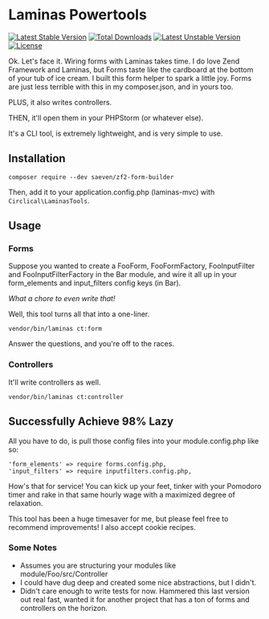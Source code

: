# Laminas Powertools

[![Latest Stable Version](https://poser.pugx.org/saeven/zf2-form-builder/v)](//packagist.org/packages/saeven/zf2-form-builder) [![Total Downloads](https://poser.pugx.org/saeven/zf2-form-builder/downloads)](//packagist.org/packages/saeven/zf2-form-builder) [![Latest Unstable Version](https://poser.pugx.org/saeven/zf2-form-builder/v/unstable)](//packagist.org/packages/saeven/zf2-form-builder) [![License](https://poser.pugx.org/saeven/zf2-form-builder/license)](//packagist.org/packages/saeven/zf2-form-builder)

Ok.  Let's face it.  Wiring forms with Laminas takes time.  I do love Zend Framework and Laminas, but Forms taste like the cardboard at the bottom of your tub of ice cream.  I built this form helper to spark a little joy.  Forms are just less terrible with this in my composer.json, and in yours too.

PLUS, it also writes controllers.

THEN, it'll open them in your PHPStorm (or whatever else).

It's a CLI tool, is extremely lightweight, and is very simple to use.

## Installation

    composer require --dev saeven/zf2-form-builder

Then, add it to your application.config.php (laminas-mvc) with `Circlical\LaminasTools`.

## Usage

### Forms
Suppose you wanted to create a FooForm, FooFormFactory, FooInputFilter and FooInputFilterFactory in the Bar module, and wire it all up in your form_elements and input_filters config keys (in Bar).  

*What a chore to even write that!*

Well, this tool turns all that into a one-liner.

```
vendor/bin/laminas ct:form
```

Answer the questions, and you're off to the races.

### Controllers
It'll write controllers as well.

```
vendor/bin/laminas ct:controller
```

## Successfully Achieve 98% Lazy

All you have to do, is pull those config files into your module.config.php like so:

    'form_elements' => require forms.config.php,
    'input_filters' => require inputfilters.config.php,

How's that for service!  You can kick up your feet, tinker with your Pomodoro timer and rake in that same hourly wage with a maximized degree of relaxation.

This tool has been a huge timesaver for me, but please feel free to recommend improvements!  I also accept cookie recipes.

### Some Notes

* Assumes you are structuring your modules like module/Foo/src/Controller
* I could have dug deep and created some nice abstractions, but I didn't.  
* Didn't care enough to write tests for now.  Hammered this last version out real fast, wanted it for another project that has a ton of forms and controllers on the horizon.